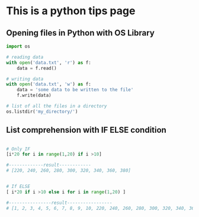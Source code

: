 # This is a python tips page

## Opening files in Python with OS Library

```py
import os

# reading data
with open('data.txt', 'r') as f:
    data = f.read()

# writing data
with open('data.txt', 'w') as f:
    data = 'some data to be written to the file'
    f.write(data)

# list of all the files in a directory
os.listdir('my_directory/')

```

## List comprehension with IF ELSE condition

```py

# Only IF
[i*20 for i in range(1,20) if i >10]

#-------------result------------
# [220, 240, 260, 280, 300, 320, 340, 360, 380]


# If ELSE
[ i*20 if i >10 else i for i in range(1,20) ]

#----------------result-----------------
# [1, 2, 3, 4, 5, 6, 7, 8, 9, 10, 220, 240, 260, 280, 300, 320, 340, 360, 380]

```